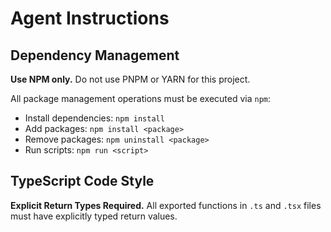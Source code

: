 # Agent Instructions

## Dependency Management

**Use NPM only.** Do not use PNPM or YARN for this project.

All package management operations must be executed via `npm`:
- Install dependencies: `npm install`
- Add packages: `npm install <package>`
- Remove packages: `npm uninstall <package>`
- Run scripts: `npm run <script>`

## TypeScript Code Style

**Explicit Return Types Required.** All exported functions in `.ts` and `.tsx` files must have explicitly typed return values.
